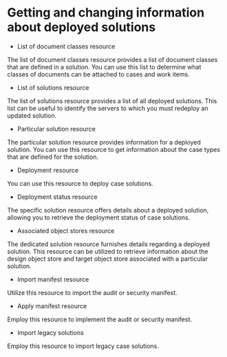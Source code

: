 # Getting and changing information about deployed solutions

- List of document classes resource

The list of document classes resource provides a list of document classes that are defined in a solution. You can use this list to determine what classes of documents can be attached to cases and work items.
- List of solutions resource

The list of solutions resource provides a list of all deployed solutions. This list can be useful to identify the servers to which you must redeploy an updated solution.
- Particular solution resource

The particular solution resource provides information for a deployed solution. You can use this resource to get information about the case types that are defined for the solution.
- Deployment resource

You can use this resource to deploy case solutions.
- Deployment status resource

The specific solution resource offers details about a deployed solution, allowing you to retrieve the deployment status of case solutions.
- Associated object stores resource

The dedicated solution resource furnishes details regarding a deployed solution. This resource can be utilized to retrieve information about the design object store and target object store associated with a particular solution.
- Import manifest resource

Utilize this resource to import the audit or security manifest.
- Apply manifest resource

Employ this resource to implement the audit or security manifest.
- Import legacy solutions

Employ this resource to import legacy case solutions.